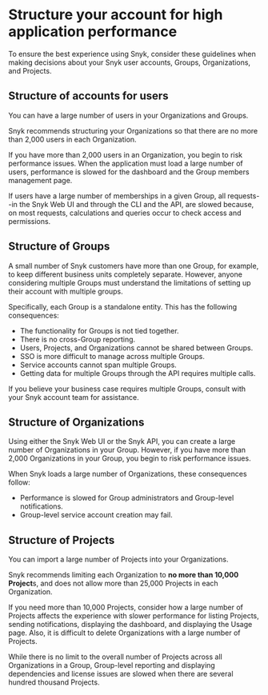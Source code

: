 # Structure your account for high application performance

To ensure the best experience using Snyk, consider these guidelines when making decisions about your Snyk user accounts, Groups, Organizations, and Projects.

## Structure of accounts for users

You can have a large number of users in your Organizations and Groups.

Snyk recommends structuring your Organizations so that there are no more than 2,000 users in each Organization.

If you have more than 2,000 users in an Organization, you begin to risk performance issues. When the application must load a large number of users, performance is slowed for the dashboard and the Group members management page.

If users have a large number of memberships in a given Group, all requests--in the Snyk Web UI and through the CLI and the API, are slowed because, on most requests, calculations and queries occur to check access and permissions.

## Structure of Groups

A small number of Snyk customers have more than one Group, for example, to keep different business units completely separate. However, anyone considering multiple Groups must understand the limitations of setting up their account with multiple groups.

Specifically, each Group is a standalone entity. This has the following consequences:

* The functionality for Groups is not tied together.
* There is no cross-Group reporting.
* Users, Projects, and Organizations cannot be shared between Groups.
* SSO is more difficult to manage across multiple Groups.
* Service accounts cannot span multiple Groups.
* Getting data for multiple Groups through the API requires multiple calls.

If you believe your business case requires multiple Groups, consult with your Snyk account team for assistance.

## Structure of Organizations

Using either the Snyk Web UI or the Snyk API, you can create a large number of Organizations in your Group. However, if you have more than 2,000 Organizations in your Group, you begin to risk performance issues.

When Snyk loads a large number of Organizations, these consequences follow:

* Performance is slowed for Group administrators and Group-level notifications.
* Group-level service account creation may fail.

## Structure of Projects

You can import a large number of Projects into your Organizations.

Snyk recommends limiting each Organization to **no more than 10,000 Project**s, and does not allow more than 25,000 Projects in each Organization.

If you need more than 10,000 Projects, consider how a large number of Projects affects the experience with slower performance for listing Projects, sending notifications, displaying the dashboard, and displaying the Usage page. Also, it is difficult to delete Organizations with a large number of Projects.

While there is no limit to the overall number of Projects across all Organizations in a Group, Group-level reporting and displaying dependencies and license issues are slowed when there are several hundred thousand Projects.
